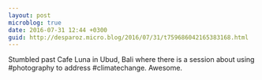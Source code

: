 ```yaml
---
layout: post
microblog: true
date: 2016-07-31 12:44 +0300
guid: http://desparoz.micro.blog/2016/07/31/t759686042165383168.html
---
```

Stumbled past Cafe Luna in Ubud, Bali where there is a session about using #photography to address #climatechange. Awesome.
